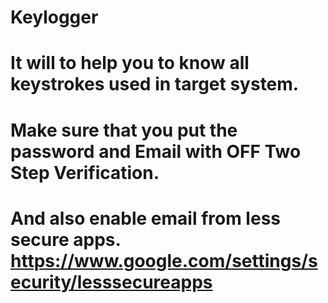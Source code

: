 # Keylogger
# It will to help you to know all keystrokes used in target system.
# Make sure that you put the password and Email with OFF Two Step Verification.
# And also enable email from less secure apps. https://www.google.com/settings/security/lesssecureapps
